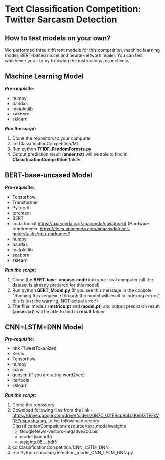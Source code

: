 # Text Classification Competition: Twitter Sarcasm Detection 

## How to test models on your own?
We performed three different models for this competition, machine learning model, BERT-based model and neural-network model. 
You can test whichever you like by following the instructions respectively. 
## Machine Learning Model
***Pre-requisite:***
- numpy
- pandas
- matplotlib
- seaborn
- sklearn

***Run the script:***
1. Clone the repository to your computer
2. cd ClassificationCompetition/ML
3. Run python **TFIDF_RandomForests.py**
4. Output prediction result (**anser.txt**) will be able to find in **ClassificationCompetition** folder

## BERT-base-uncased Model
***Pre-requisite:***
- Tensorflow
- Transformer
- PyTorch
- torchtext
- BERT
- cuda toolkit https://anaconda.org/anaconda/cudatoolkit (Hardware requirments: https://docs.anaconda.com/anaconda/user-guide/tasks/gpu-packages/) 
- numpy
- pandas
- matplotlib
- seaborn
- sklearn

***Run the script:***
1. Clone the **BERT-base-uncase-code** into your local computer (all the dataset is already prepared for this model)
2. Run python **BERT_Model.py**
(If you see this message in the console "Running this sequence through the model will result in indexing errors", this is just the warning, NOT actual error!)
3. The final models (**metrics.pt** and **model.pt**) and output prediction result (**anser.txt**) will be able to find in **result** folder

## CNN+LSTM+DNN Model
***Pre-requisite:***
- nltk (TweetTokenizer)
- Keras
- Tensorflow
- numpy
- scipy
- gensim (if you are using word2vec)
- itertools
- sklearn

***Run the script:***
1. Clone the repository
2. Download following files from the link - https://drive.google.com/drive/folders/0B7C_0ZfEBcpRbDZKelBZTFFsV0E?usp=sharing, to the following directory: ClassificationCompetition/resource/text_model/weights
   - GoogleNews-vectors-negative300.bin
   - model.jsonhdf5
   - weights.05__.hdf5
3. cd ClassificationCompetition/CNN_LSTM_DNN
4. run Python sarcasm_detection_model_CNN_LSTM_DNN.py
